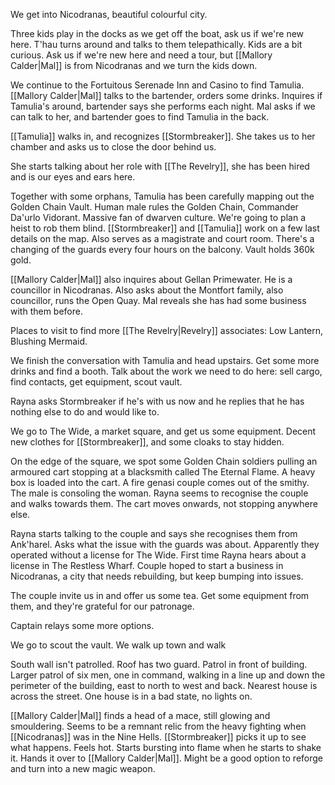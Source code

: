 We get into Nicodranas, beautiful colourful city.

Three kids play in the docks as we get off the boat, ask us if we're new here. T'hau turns around and talks to them telepathically. Kids are a bit curious. Ask us if we're new here and need a tour, but [[Mallory Calder|Mal]] is from Nicodranas and we turn the kids down.

We continue to the Fortuitous Serenade Inn and Casino to find Tamulia. [[Mallory Calder|Mal]] talks to the bartender, orders some drinks. Inquires if Tamulia's around, bartender says she performs each night. Mal asks if we can talk to her, and bartender goes to find Tamulia in the back.

[[Tamulia]] walks in, and recognizes [[Stormbreaker]]. She takes us to her chamber and asks us to close the door behind us.

She starts talking about her role with [[The Revelry]], she has been hired and is our eyes and ears here.

Together with some orphans, Tamulia has been carefully mapping out the Golden Chain Vault. Human male rules the Golden Chain, Commander Da'urlo Vidorant. Massive fan of dwarven culture. We're going to plan a heist to rob them blind. [[Stormbreaker]] and [[Tamulia]] work on a few last details on the map. Also serves as a magistrate and court room. There's a changing of the guards every four hours on the balcony. Vault holds 360k gold. 

[[Mallory Calder|Mal]] also inquires about Gellan Primewater. He is a councillor in Nicodranas. Also asks about the Montfort family, also councillor, runs the Open Quay. Mal reveals she has had some business with them before.

Places to visit to find more [[The Revelry|Revelry]] associates: Low Lantern, Blushing Mermaid.

We finish the conversation with Tamulia and head upstairs. Get some more drinks and find a booth. Talk about the work we need to do here: sell cargo, find contacts, get equipment, scout vault.

Rayna asks Stormbreaker if he's with us now and he replies that he has nothing else to do and would like to.

We go to The Wide, a market square, and get us some equipment. Decent new clothes for [[Stormbreaker]], and some cloaks to stay hidden.

On the edge of the square, we spot some Golden Chain soldiers pulling an armoured cart stopping at a blacksmith called The Eternal Flame. A heavy box is loaded into the cart. A fire genasi couple comes out of the smithy. The male is consoling the woman. Rayna seems to recognise the couple and walks towards them. The cart moves onwards, not stopping anywhere else.

Rayna starts talking to the couple and says she recognises them from Ank'harel. Asks what the issue with the guards was about. Apparently they operated without a license for The Wide. First time Rayna hears about a license in The Restless Wharf. Couple hoped to start a business in Nicodranas, a city that needs rebuilding, but keep bumping into issues.

The couple invite us in and offer us some tea. Get some equipment from them, and they're grateful for our patronage.

Captain relays some more options.

We go to scout the vault. We walk up town and walk

South wall isn't patrolled. Roof has two guard. Patrol in front of building. Larger patrol of six men, one in command, walking in a line up and down the perimeter of the building, east to north to west and back. Nearest house is across the street. One house is in a bad state, no lights on.

[[Mallory Calder|Mal]] finds a head of a mace, still glowing and smouldering. Seems to be a remnant relic from the heavy fighting when [[Nicodranas]] was in the Nine Hells. [[Stormbreaker]] picks it up to see what happens. Feels hot. Starts bursting into flame when he starts to shake it. Hands it over to [[Mallory Calder|Mal]]. Might be a good option to reforge and turn into a new magic weapon.